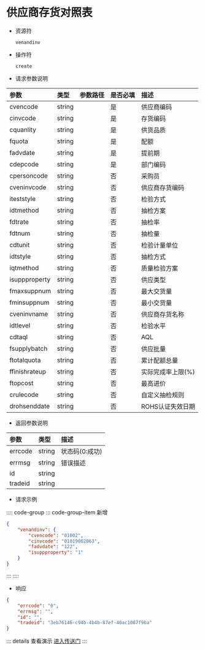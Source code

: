 # 供应商存货对照表

- 资源符

  `venandinv`
  
- 操作符

  `create`

- 请求参数说明

|参数|类型|参数路径|是否必填|描述|
|:-|:-|:-|:-|:-|
|cvencode|string||是|供应商编码|
|cinvcode|string||是|存货编码|
|cquanlity|string||是|供货品质|
|fquota|string||是|配额|
|fadvdate|string||是|提前期|
|cdepcode|string||是|部门编码|
|cpersoncode|string||否|采购员|
|cveninvcode|string||否|供应商存货编码|
|iteststyle|string||否|检验方式|
|idtmethod|string||否|抽检方案|
|fdtrate|string||否|抽检率|
|fdtnum|string||否|抽检量|
|cdtunit|string||否|检验计量单位|
|idtstyle|string||否|抽检方式|
|iqtmethod|string||否|质量检验方案|
|isuppproperty|string||否|供应类型|
|fmaxsuppnum|string||否|最大交货量|
|fminsuppnum|string||否|最小交货量|
|cveninvname|string||否|供应商存货名称|
|idtlevel|string||否|检验水平|
|cdtaql|string||否|AQL|
|fsupplybatch|string||否|供应批量|
|ftotalquota|string||否|累计配额总量|
|ffinishrateup|string||否|实际完成率上限(%)|
|ftopcost|string||否|最高进价|
|crulecode|string||否|自定义抽检规则|
|drohsenddate|string||否|ROHS认证失效日期|

- 返回参数说明

|参数|类型|描述|
|:-|:-|:-|
|errcode|string|状态码(0:成功)|
|errmsg|string|错误描述|
|id|string||
|tradeid|string||

- 请求示例

:::: code-group
::: code-group-item 新增

```json
{
    "venandinv": {
        "cvencode": "01002",
        "cinvcode": "01019002063",
        "fadvdate": "122",
        "isuppproperty": "1"
    }
}
```

:::
::::

- 响应

```json
{
    "errcode": "0",
    "errmsg": "",
    "id": "",
    "tradeid": "3eb76146-c94b-4b4b-87ef-40ac1087f9ba"
}
```

::: details 查看演示
[进入传送门](/images/erp/gif/venandinv.gif)
:::

